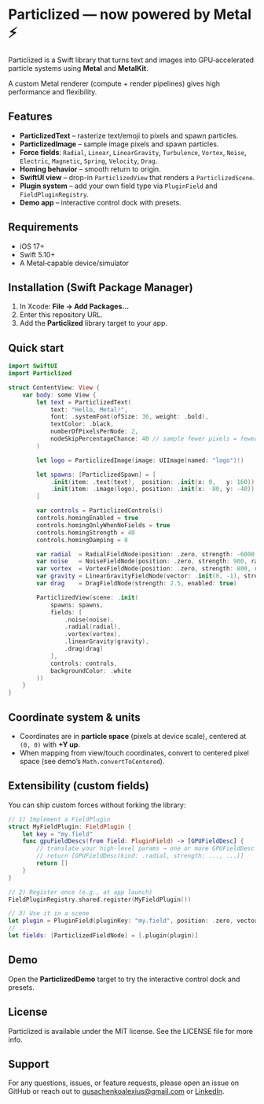 # Particlized — now powered by Metal ⚡️

Particlized is a Swift library that turns text and images into GPU‑accelerated particle systems using **Metal** and **MetalKit**.

A custom Metal renderer (compute + render pipelines) gives high performance and flexibility.

## Features
- **ParticlizedText** – rasterize text/emoji to pixels and spawn particles.
- **ParticlizedImage** – sample image pixels and spawn particles.
- **Force fields**: `Radial`, `Linear`, `LinearGravity`, `Turbulence`, `Vortex`, `Noise`, `Electric`, `Magnetic`, `Spring`, `Velocity`, `Drag`.
- **Homing behavior** – smooth return to origin.
- **SwiftUI view** – drop-in `ParticlizedView` that renders a `ParticlizedScene`.
- **Plugin system** – add your own field type via `PluginField` and `FieldPluginRegistry`.
- **Demo app** – interactive control dock with presets.

## Requirements
- iOS 17+
- Swift 5.10+
- A Metal‑capable device/simulator

## Installation (Swift Package Manager)
1. In Xcode: **File → Add Packages…**
2. Enter this repository URL.
3. Add the **Particlized** library target to your app.

## Quick start
~~~swift
import SwiftUI
import Particlized

struct ContentView: View {
    var body: some View {
        let text = ParticlizedText(
            text: "Hello, Metal!",
            font: .systemFont(ofSize: 36, weight: .bold),
            textColor: .black,
            numberOfPixelsPerNode: 2,
            nodeSkipPercentageChance: 40 // sample fewer pixels = fewer particles
        )

        let logo = ParticlizedImage(image: UIImage(named: "logo")!)

        let spawns: [ParticlizedSpawn] = [
            .init(item: .text(text),  position: .init(x: 0,   y: 160)),
            .init(item: .image(logo), position: .init(x: -80, y: -40))
        ]

        var controls = ParticlizedControls()
        controls.homingEnabled = true
        controls.homingOnlyWhenNoFields = true
        controls.homingStrength = 40
        controls.homingDamping = 8

        var radial  = RadialFieldNode(position: .zero, strength: -6000, radius: 180, falloff: 0.8, minRadius: 0, enabled: false)
        var noise   = NoiseFieldNode(position: .zero, strength: 900, radius: 600, smoothness: 0.6, animationSpeed: 0.8, minRadius: 0, enabled: true)
        var vortex  = VortexFieldNode(position: .zero, strength: 800, radius: 400, falloff: 1.0, minRadius: 0, enabled: false)
        var gravity = LinearGravityFieldNode(vector: .init(0, -1), strength: 150, enabled: false)
        var drag    = DragFieldNode(strength: 2.5, enabled: true)

        ParticlizedView(scene: .init(
            spawns: spawns,
            fields: [
                .noise(noise),
                .radial(radial),
                .vortex(vortex),
                .linearGravity(gravity),
                .drag(drag)
            ],
            controls: controls,
            backgroundColor: .white
        ))
    }
}
~~~

## Coordinate system & units
- Coordinates are in **particle space** (pixels at device scale), centered at `(0, 0)` with **+Y up**.
- When mapping from view/touch coordinates, convert to centered pixel space (see demo’s `Math.convertToCentered`).

## Extensibility (custom fields)
You can ship custom forces without forking the library:
~~~swift
// 1) Implement a FieldPlugin
struct MyFieldPlugin: FieldPlugin {
    let key = "my.field"
    func gpuFieldDescs(from field: PluginField) -> [GPUFieldDesc] {
        // translate your high‑level params → one or more GPUFieldDesc
        // return [GPUFieldDesc(kind: .radial, strength: ..., ...)]
        return []
    }
}

// 2) Register once (e.g., at app launch)
FieldPluginRegistry.shared.register(MyFieldPlugin())

// 3) Use it in a scene
let plugin = PluginField(pluginKey: "my.field", position: .zero, vector: .init(1,0), params: ["strength": 500], enabled: true)
// ...
let fields: [ParticlizedFieldNode] = [.plugin(plugin)]
~~~

## Demo
Open the **ParticlizedDemo** target to try the interactive control dock and presets.

## License
Particlized is available under the MIT license. See the LICENSE file for more info.

## Support
For any questions, issues, or feature requests, please open an issue on GitHub
or reach out to [gusachenkoalexius@gmail.com](mailto:gusachenkoalexius@gmail.com) or [LinkedIn](https://www.linkedin.com/in/jmstajim/).
